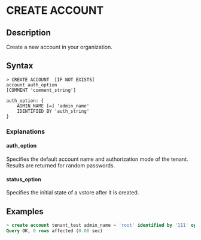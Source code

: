 # **CREATE ACCOUNT**

## **Description**

Create a new account in your organization.

## **Syntax**

```
> CREATE ACCOUNT  [IF NOT EXISTS]
account auth_option
[COMMENT 'comment_string']

auth_option: {
    ADMIN_NAME [=] 'admin_name'
    IDENTIFIED BY 'auth_string'
}

```

### Explanations

#### auth_option

Specifies the default account name and authorization mode of the tenant. Results are returned for random passwords.

#### status_option

Specifies the initial state of a vstore after it is created.

## **Examples**

```sql
> create account tenant_test admin_name = 'root' identified by '111' open comment 'tenant_test';
Query OK, 0 rows affected (0.08 sec)
```
